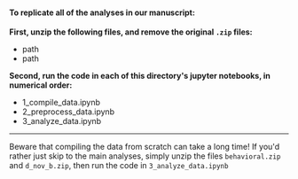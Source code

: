 #### To replicate all of the analyses in our manuscript:  

<b>First, unzip the following files, and remove the original `.zip` files:</b>
+ path
+ path

<b>Second, run the code in each of this directory's jupyter notebooks, in numerical order:</b>

+ 1_compile_data.ipynb
+ 2_preprocess_data.ipynb
+ 3_analyze_data.ipynb

<hr>

Beware that compiling the data from scratch can take a long time! If you'd rather just skip to the main analyses, simply unzip the files `behavioral.zip` and `d_nov_b.zip`, then run the code in `3_analyze_data.ipynb`
